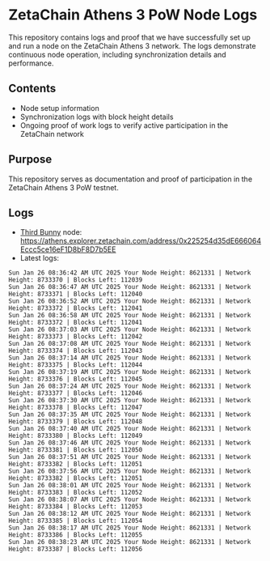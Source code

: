 # ZetaChain Athens 3 PoW Node Logs
This repository contains logs and proof that we have successfully set up and run a node on the ZetaChain Athens 3 network. The logs demonstrate continuous node operation, including synchronization details and performance.

## Contents
- Node setup information
- Synchronization logs with block height details
- Ongoing proof of work logs to verify active participation in the ZetaChain network

## Purpose
This repository serves as documentation and proof of participation in the ZetaChain Athens 3 PoW testnet.

## Logs

- [Third Bunny](https://thirdbunny.xyz/) node: https://athens.explorer.zetachain.com/address/0x225254d35dE666064Eccc5ce16eF1D8bF8D7b5EE
- Latest logs:
```
Sun Jan 26 08:36:42 AM UTC 2025 Your Node Height: 8621331 | Network Height: 8733370 | Blocks Left: 112039
Sun Jan 26 08:36:47 AM UTC 2025 Your Node Height: 8621331 | Network Height: 8733371 | Blocks Left: 112040
Sun Jan 26 08:36:52 AM UTC 2025 Your Node Height: 8621331 | Network Height: 8733372 | Blocks Left: 112041
Sun Jan 26 08:36:58 AM UTC 2025 Your Node Height: 8621331 | Network Height: 8733372 | Blocks Left: 112041
Sun Jan 26 08:37:03 AM UTC 2025 Your Node Height: 8621331 | Network Height: 8733373 | Blocks Left: 112042
Sun Jan 26 08:37:08 AM UTC 2025 Your Node Height: 8621331 | Network Height: 8733374 | Blocks Left: 112043
Sun Jan 26 08:37:14 AM UTC 2025 Your Node Height: 8621331 | Network Height: 8733375 | Blocks Left: 112044
Sun Jan 26 08:37:19 AM UTC 2025 Your Node Height: 8621331 | Network Height: 8733376 | Blocks Left: 112045
Sun Jan 26 08:37:24 AM UTC 2025 Your Node Height: 8621331 | Network Height: 8733377 | Blocks Left: 112046
Sun Jan 26 08:37:30 AM UTC 2025 Your Node Height: 8621331 | Network Height: 8733378 | Blocks Left: 112047
Sun Jan 26 08:37:35 AM UTC 2025 Your Node Height: 8621331 | Network Height: 8733379 | Blocks Left: 112048
Sun Jan 26 08:37:40 AM UTC 2025 Your Node Height: 8621331 | Network Height: 8733380 | Blocks Left: 112049
Sun Jan 26 08:37:46 AM UTC 2025 Your Node Height: 8621331 | Network Height: 8733381 | Blocks Left: 112050
Sun Jan 26 08:37:51 AM UTC 2025 Your Node Height: 8621331 | Network Height: 8733382 | Blocks Left: 112051
Sun Jan 26 08:37:56 AM UTC 2025 Your Node Height: 8621331 | Network Height: 8733382 | Blocks Left: 112051
Sun Jan 26 08:38:01 AM UTC 2025 Your Node Height: 8621331 | Network Height: 8733383 | Blocks Left: 112052
Sun Jan 26 08:38:07 AM UTC 2025 Your Node Height: 8621331 | Network Height: 8733384 | Blocks Left: 112053
Sun Jan 26 08:38:12 AM UTC 2025 Your Node Height: 8621331 | Network Height: 8733385 | Blocks Left: 112054
Sun Jan 26 08:38:17 AM UTC 2025 Your Node Height: 8621331 | Network Height: 8733386 | Blocks Left: 112055
Sun Jan 26 08:38:23 AM UTC 2025 Your Node Height: 8621331 | Network Height: 8733387 | Blocks Left: 112056
```
